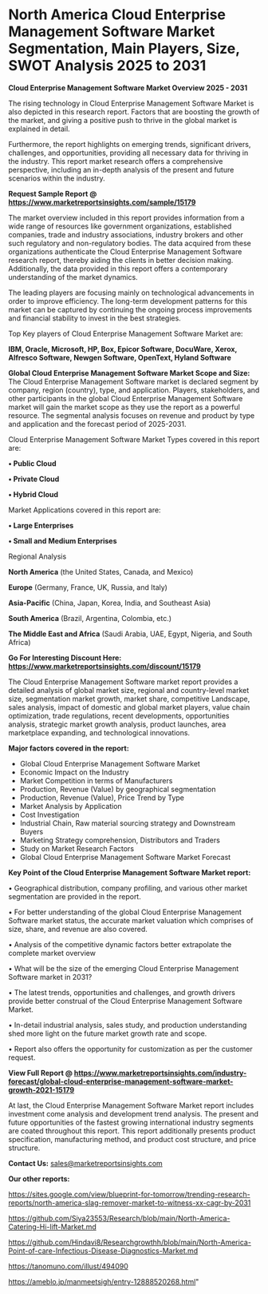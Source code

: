  # North America Cloud Enterprise Management Software Market Segmentation, Main Players, Size, SWOT Analysis 2025 to 2031

<Strong> Cloud Enterprise Management Software Market Overview 2025 - 2031</strong>

The rising technology in Cloud Enterprise Management Software Market is also depicted in this research report. Factors that are boosting the growth of the market, and giving a positive push to thrive in the global market is explained in detail.

Furthermore, the report highlights on emerging trends, significant drivers, challenges, and opportunities, providing all necessary data for thriving in the industry. This report market research offers a comprehensive perspective, including an in-depth analysis of the present and future scenarios within the industry.

<strong>Request Sample Report @ <a href=https://www.marketreportsinsights.com/sample/15179>https://www.marketreportsinsights.com/sample/15179</a></strong>

The market overview included in this report provides information from a wide range of resources like government organizations, established companies, trade and industry associations, industry brokers and other such regulatory and non-regulatory bodies. The data acquired from these organizations authenticate the Cloud Enterprise Management Software research report, thereby aiding the clients in better decision making. Additionally, the data provided in this report offers a contemporary understanding of the market dynamics.

The leading players are focusing mainly on technological advancements in order to improve efficiency. The long-term development patterns for this market can be captured by continuing the ongoing process improvements and financial stability to invest in the best strategies.

Top Key players of Cloud Enterprise Management Software Market are:

<strong>IBM, Oracle, Microsoft, HP, Box, Epicor Software, DocuWare, Xerox, Alfresco Software, Newgen Software, OpenText, Hyland Software</strong>

<strong><b>Global Cloud Enterprise Management Software Market Scope and Size:</b></strong>
The Cloud Enterprise Management Software market is declared segment by company, region (country), type, and application. Players, stakeholders, and other participants in the global Cloud Enterprise Management Software market will gain the market scope as they use the report as a powerful resource. The segmental analysis focuses on revenue and product by type and application and the forecast period of 2025-2031.

Cloud Enterprise Management Software Market Types covered in this report are:

<strong>• Public Cloud

• Private Cloud

• Hybrid Cloud</strong>

Market Applications covered in this report are:

<strong>• Large Enterprises

• Small and Medium Enterprises</strong> 

Regional Analysis

<strong>North America</strong> (the United States, Canada, and Mexico)

<strong>Europe</strong> (Germany, France, UK, Russia, and Italy)

<strong>Asia-Pacific</strong> (China, Japan, Korea, India, and Southeast Asia)

<strong>South America</strong> (Brazil, Argentina, Colombia, etc.)

<strong>The Middle East and Africa</strong> (Saudi Arabia, UAE, Egypt, Nigeria, and South Africa)

<strong>Go For Interesting Discount Here: <a href=https://www.marketreportsinsights.com/discount/15179>https://www.marketreportsinsights.com/discount/15179</a></strong>

The Cloud Enterprise Management Software market report provides a detailed analysis of global market size, regional and country-level market size, segmentation market growth, market share, competitive Landscape, sales analysis, impact of domestic and global market players, value chain optimization, trade regulations, recent developments, opportunities analysis, strategic market growth analysis, product launches, area marketplace expanding, and technological innovations.

<strong><b>Major factors covered in the report:</b></strong>
<ul>
  <li>Global Cloud Enterprise Management Software Market </li>
  <li>Economic Impact on the Industry</li>
  <li>Market Competition in terms of Manufacturers</li>
  <li>Production, Revenue (Value) by geographical segmentation</li>
  <li>Production, Revenue (Value), Price Trend by Type</li>
  <li>Market Analysis by Application</li>
  <li>Cost Investigation</li>
  <li>Industrial Chain, Raw material sourcing strategy and Downstream Buyers</li>
  <li>Marketing Strategy comprehension, Distributors and Traders</li>
  <li>Study on Market Research Factors</li>
  <li>Global Cloud Enterprise Management Software Market Forecast</li>
</ul>

<strong><b>Key Point of the Cloud Enterprise Management Software Market report:</b></strong>

• Geographical distribution, company profiling, and various other market segmentation are provided in the report.

• For better understanding of the global Cloud Enterprise Management Software market status, the accurate market valuation which comprises of size, share, and revenue are also covered.

• Analysis of the competitive dynamic factors better extrapolate the complete market overview

• What will be the size of the emerging Cloud Enterprise Management Software market in 2031?

• The latest trends, opportunities and challenges, and growth drivers provide better construal of the Cloud Enterprise Management Software Market.

• In-detail industrial analysis, sales study, and production understanding shed more light on the future market growth rate and scope.

• Report also offers the opportunity for customization as per the customer request.

<strong><b>View Full Report @ <a href=https://www.marketreportsinsights.com/industry-forecast/global-cloud-enterprise-management-software-market-growth-2021-15179>https://www.marketreportsinsights.com/industry-forecast/global-cloud-enterprise-management-software-market-growth-2021-15179</a></b></strong>


At last, the Cloud Enterprise Management Software Market report includes investment come analysis and development trend analysis. The present and future opportunities of the fastest growing international industry segments are coated throughout this report. This report additionally presents product specification, manufacturing method, and product cost structure, and price structure.

<strong>Contact Us:</strong>
sales@marketreportsinsights.com

<strong>Our other reports:</strong>

<a href=https://sites.google.com/view/blueprint-for-tomorrow/trending-research-reports/north-america-slag-remover-market-to-witness-xx-cagr-by-2031>https://sites.google.com/view/blueprint-for-tomorrow/trending-research-reports/north-america-slag-remover-market-to-witness-xx-cagr-by-2031</a>

<a href=https://github.com/Siya23553/Research/blob/main/North-America-Catering-Hi-lift-Market.md>https://github.com/Siya23553/Research/blob/main/North-America-Catering-Hi-lift-Market.md</a>

<a href=https://github.com/Hindavi8/Researchgrowthh/blob/main/North-America-Point-of-care-Infectious-Disease-Diagnostics-Market.md>https://github.com/Hindavi8/Researchgrowthh/blob/main/North-America-Point-of-care-Infectious-Disease-Diagnostics-Market.md</a>

<a href=https://tanomuno.com/illust/494090>https://tanomuno.com/illust/494090</a>

<a href=https://ameblo.jp/manmeetsigh/entry-12888520268.html>https://ameblo.jp/manmeetsigh/entry-12888520268.html</a>"
